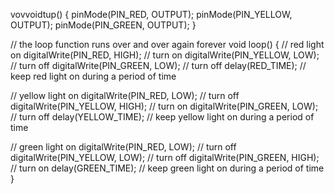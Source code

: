 vovvoidtup() {
  pinMode(PIN_RED, OUTPUT);
  pinMode(PIN_YELLOW, OUTPUT);
  pinMode(PIN_GREEN, OUTPUT);
}

// the loop function runs over and over again forever
void loop() {
  // red light on
  digitalWrite(PIN_RED, HIGH);   // turn on
  digitalWrite(PIN_YELLOW, LOW); // turn off
  digitalWrite(PIN_GREEN, LOW);  // turn off
  delay(RED_TIME); // keep red light on during a period of time

  // yellow light on
  digitalWrite(PIN_RED, LOW);    // turn off
  digitalWrite(PIN_YELLOW, HIGH); // turn on
  digitalWrite(PIN_GREEN, LOW); // turn off
  delay(YELLOW_TIME); // keep yellow light on during a period of time

  // green light on
  digitalWrite(PIN_RED, LOW);    // turn off
  digitalWrite(PIN_YELLOW, LOW); // turn off
  digitalWrite(PIN_GREEN, HIGH); // turn on
  delay(GREEN_TIME); // keep green light on during a period of time
}
